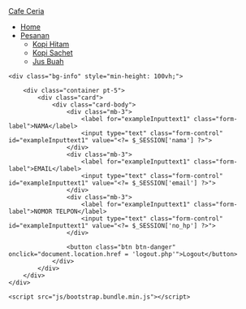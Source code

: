 <?php
session_start();
?>

<!DOCTYPE html>
<html lang="en">

<head>
    <meta charset="UTF-8">
    <meta name="viewport" content="width=device-width, initial-scale=1.0">
    <title>Document</title>
    <link rel="stylesheet" href="gege.css">
    <link rel="stylesheet" href="css/bootstrap.min.css">
    <link rel="stylesheet" href="https://cdn.jsdelivr.net/npm/bootstrap-icons@1.11.1/font/bootstrap-icons.css">
</head>

<body>
    <nav class="navbar navbar-expand-lg bg-body-tertiary">
        <div class="container">
            <a class="navbar-brand" href="#">Cafe Ceria</a>
            <a class="navbar-toggler" type="a" data-bs-toggle="collapse" data-bs-target="#navbarNav" aria-controls="navbarNav" aria-expanded="false" aria-label="Toggle navigation">
                <span class="navbar-toggler-icon"></span>
            </a>
            <div class="collapse navbar-collapse" id="navbarNav">
                <ul class="navbar-nav ms-auto">
                    <li class="nav-item">
                        <a class="nav-link active" aria-current="page" href="home.php">Home</a>
                    </li>
                    <li class="nav-item dropdown dropdown-menu-end">
                        <a class="nav-link dropdown-toggle" href="#" role="button" data-bs-toggle="dropdown" aria-expanded="false">
                            Pesanan
                        </a>
                        <ul class="dropdown-menu">
                            <li><a class="dropdown-item" href="pesanan.php?jenis=wash iron">Kopi Hitam</a></li>
                            <li><a class="dropdown-item" href="pesanan.php?jenis=only iron">Kopi Sachet</a></li>
                            <li><a class="dropdown-item" href="pesanan.php?jenis=dry cleaning">Jus Buah</a></li>
                        </ul>
                    </li>
                </ul>
            </div>
        </div>
    </nav>

    <div class="bg-info" style="min-height: 100vh;">

        <div class="container pt-5">
            <div class="card">
                <div class="card-body">
                    <div class="mb-3">
                        <label for="exampleInputtext1" class="form-label">NAMA</label>
                        <input type="text" class="form-control" id="exampleInputtext1" value="<?= $_SESSION['nama'] ?>">
                    </div>
                    <div class="mb-3">
                        <label for="exampleInputtext1" class="form-label">EMAIL</label>
                        <input type="text" class="form-control" id="exampleInputtext1" value="<?= $_SESSION['email'] ?>">
                    </div>
                    <div class="mb-3">
                        <label for="exampleInputtext1" class="form-label">NOMOR TELPON</label>
                        <input type="text" class="form-control" id="exampleInputtext1" value="<?= $_SESSION['no_hp'] ?>">
                    </div>

                    <button class="btn btn-danger" onclick="document.location.href = 'logout.php'">Logout</button>
                </div>
            </div>
        </div>
    </div>

    <script src="js/bootstrap.bundle.min.js"></script>

</body>

</html>
